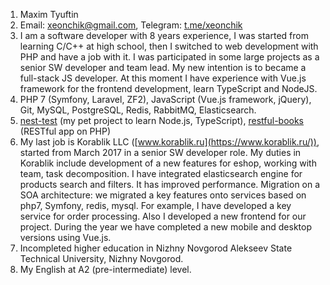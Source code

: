 1. Maxim Tyuftin
1. Email: xeonchik@gmail.com, Telegram: [t.me/xeonchik](https://t.me/xeonchik)
1. I am a software developer with 8 years experience, I was started from learning C/C++ at high school,
then I switched to web development with PHP and have a job with it. 
I was participated in some large projects as a senior SW developer and team lead.
My new intention is to became a full-stack JS developer. 
At this moment I have experience with Vue.js framework for the frontend development, learn TypeScript and NodeJS.
1. PHP 7 (Symfony, Laravel, ZF2), JavaScript (Vue.js framework, jQuery), Git, MySQL, PostgreSQL, Redis, RabbitMQ,
Elasticsearch. 
1. [nest-test](https://github.com/xeonchik/nest-test) (my pet project to learn Node.js, TypeScript),
   [restful-books](https://github.com/xeonchik/restful-books) (RESTful app on PHP)
1. My last job is Korablik LLC ([www.korablik.ru](https://www.korablik.ru/)), started from March 2017 in a senior SW developer role. 
My duties in Korablik include development of a new features for eshop, working with team, task decomposition.
I have integrated elasticsearch engine for products search and filters. It has improved performance.
Migration on a SOA architecture: we migrated a key features onto services based on php7, Symfony, redis, mysql. For example, I have developed a key service for order processing.
Also I developed a new frontend for our project. During the year we have completed a new mobile and desktop versions using Vue.js.
1. Incompleted higher education in Nizhny Novgorod Alekseev State Technical University, Nizhny Novgorod.
1. My English at A2 (pre-intermediate) level. 
